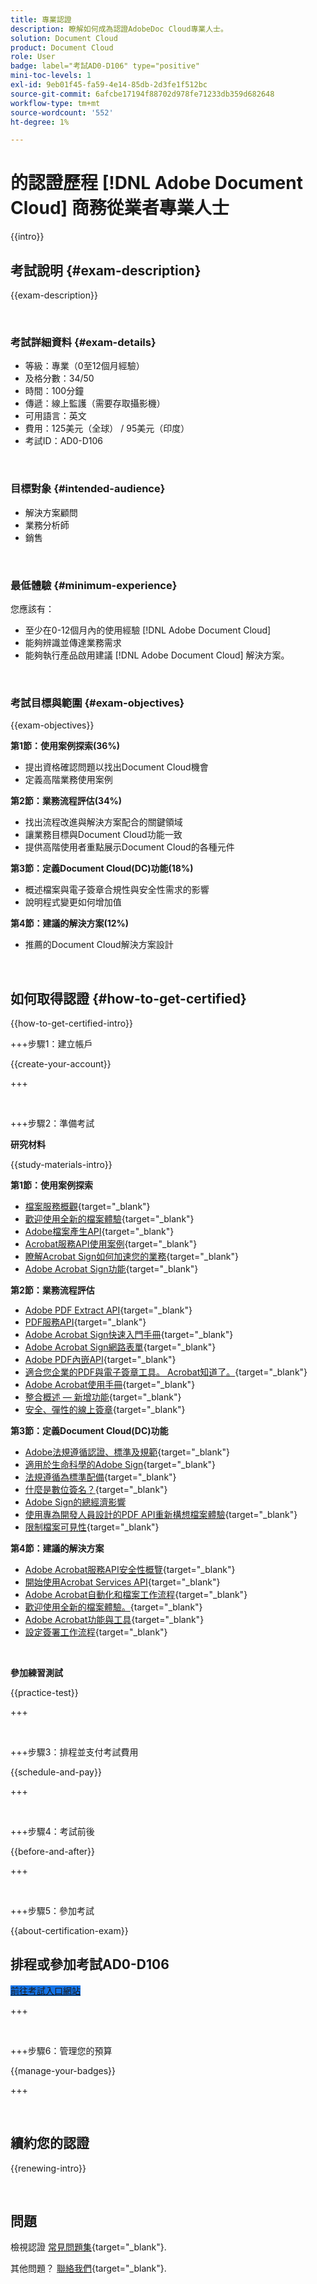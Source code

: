 ```yaml
---
title: 專業認證
description: 瞭解如何成為認證AdobeDoc Cloud專業人士。
solution: Document Cloud
product: Document Cloud
role: User
badge: label="考試AD0-D106" type="positive"
mini-toc-levels: 1
exl-id: 9eb01f45-fa59-4e14-85db-2d3fe1f512bc
source-git-commit: 6afcbe17194f88702d978fe71233db359d682648
workflow-type: tm+mt
source-wordcount: '552'
ht-degree: 1%

---
```


# 的認證歷程 [!DNL Adobe Document Cloud] 商務從業者專業人士

{{intro}}

## 考試說明 {#exam-description}

{{exam-description}}

<br>

### 考試詳細資料 {#exam-details}

* 等級：專業（0至12個月經驗）
* 及格分數：34/50
* 時間：100分鐘
* 傳遞：線上監護（需要存取攝影機）
* 可用語言：英文
* 費用：125美元（全球） / 95美元（印度）
* 考試ID：AD0-D106

<br>

### 目標對象 {#intended-audience}

* 解決方案顧問
* 業務分析師
* 銷售

<br>

### 最低體驗 {#minimum-experience}

您應該有：

* 至少在0-12個月內的使用經驗 [!DNL Adobe Document Cloud]
* 能夠辨識並傳達業務需求
* 能夠執行產品啟用建議 [!DNL Adobe Document Cloud] 解決方案。

<br>

### 考試目標與範圍 {#exam-objectives}

{{exam-objectives}}

**第1節：使用案例探索(36%)**

* 提出資格確認問題以找出Document Cloud機會
* 定義高階業務使用案例

**第2節：業務流程評估(34%)**

* 找出流程改進與解決方案配合的關鍵領域
* 讓業務目標與Document Cloud功能一致
* 提供高階使用者重點展示Document Cloud的各種元件

**第3節：定義Document Cloud(DC)功能(18%)**

* 概述檔案與電子簽章合規性與安全性需求的影響
* 說明程式變更如何增加值

**第4節：建議的解決方案(12%)**

* 推薦的Document Cloud解決方案設計

<br>

## 如何取得認證 {#how-to-get-certified}

{{how-to-get-certified-intro}}

+++步驟1：建立帳戶

{{create-your-account}}

+++

<br>

+++步驟2：準備考試

**研究材料**

{{study-materials-intro}}

**第1節：使用案例探索**

* [檔案服務概觀](https://developer.adobe.com/document-services/docs/overview/){target="_blank"}
* [歡迎使用全新的檔案體驗](https://www.adobe.com/documentcloud.html){target="_blank"}
* [Adobe檔案產生API](https://developer.adobe.com/document-services/apis/doc-generation){target="_blank"}
* [Acrobat服務API使用案例](https://developer.adobe.com/document-services/use-cases/agreements-and-contracts/legal-contracts/){target="_blank"}
* [瞭解Acrobat Sign如何加速您的業務](https://www.adobe.com/sign.html){target="_blank"}
* [Adobe Acrobat Sign功能](https://www.adobe.com/sign/features.html){target="_blank"}

**第2節：業務流程評估**

* [Adobe PDF Extract API](https://developer.adobe.com/document-services/apis/pdf-extract/){target="_blank"}
* [PDF服務API](https://developer.adobe.com/document-services/docs/apis/){target="_blank"}
* [Adobe Acrobat Sign快速入門手冊](https://helpx.adobe.com/sign/using/get-started-guide.html){target="_blank"}
* [Adobe Acrobat Sign網路表單](https://helpx.adobe.com/sign/config/web-forms.html){target="_blank"}
* [Adobe PDF內嵌API](https://developer.adobe.com/document-services/apis/pdf-embed/){target="_blank"}
* [適合您企業的PDF與電子簽章工具。 Acrobat知道了。](https://www.adobe.com/acrobat/business.html){target="_blank"}
* [Adobe Acrobat使用手冊](https://helpx.adobe.com/acrobat/user-guide.html){target="_blank"}
* [整合概述 — 新增功能](https://experienceleague.adobe.com/docs/document-cloud-learn/sign-learning-hub/integrations/integrations-overview.html#what%E2%80%99s-new){target="_blank"}
* [安全、彈性的線上簽章](https://www.adobe.com/sign/online-signature.html){target="_blank"}

**第3節：定義Document Cloud(DC)功能**

* [Adobe法規遵循認證、標準及規範](https://www.adobe.com/trust/compliance/compliance-list.html){target="_blank"}
* [適用於生命科學的Adobe Sign](https://www.adobe.com/content/dam/dx-dc/en/pdfs/adobe-sign-life-sciences-solution-brief-ue.pdf){target="_blank"}
* [法規遵循為標準配備](https://www.adobe.com/documentcloud/resources/compliance.html){target="_blank"}
* [什麼是數位簽名？](https://www.adobe.com/sign/digital-signatures.html){target="_blank"}
* [Adobe Sign的總經濟影響](https://www.adobe.com/content/dam/dx-dc/pdf/total-economic-impact-adobe-sign-ue.pdf)
* [使用專為開發人員設計的PDF API重新構想檔案體驗](https://developer.adobe.com/document-services){target="_blank"}
* [限制檔案可見性](https://helpx.adobe.com/sign/using/limited-document-visibility.html){target="_blank"}

**第4節：建議的解決方案**

* [Adobe Acrobat服務API安全性概覽](https://www.adobe.com/content/dam/cc/en/trust-center/ungated/whitepapers/doc-cloud/adobe-document-services-security-overview.pdf){target="_blank"}
* [開始使用Acrobat Services API](https://documentservices.adobe.com/dc-integration-creation-app-cdn/main.html){target="_blank"}
* [Adobe Acrobat自動化和檔案工作流程](https://helpx.adobe.com/acrobat/kb/automation-and-document-workflows.html){target="_blank"}
* [歡迎使用全新的檔案體驗。](https://www.adobe.com/documentcloud.html){target="_blank"}
* [Adobe Acrobat功能與工具](https://www.adobe.com/acrobat/features.html){target="_blank"}
* [設定簽署工作流程](https://helpx.adobe.com/ca/sign/using/workflow-designer-signature-workflow.html){target="_blank"}

<br>

**參加練習測試**

{{practice-test}}

+++

<br>

+++步驟3：排程並支付考試費用

{{schedule-and-pay}}

+++

<br>

+++步驟4：考試前後

{{before-and-after}}

+++

<br>

+++步驟5：參加考試

{{about-certification-exam}}

## 排程或參加考試AD0-D106

<a href="https://www.certmetrics.com/adobe/candidate/examity_sso.aspx?eid=AD0-D106" target="_blank" class="spectrum-Button spectrum-Button--fill spectrum-Button--accent spectrum-Button--sizeM is-margin-bottom-big-big at-element-click-tracking" style="background-color:#1473E6">

<span class="spectrum-Button-label has-no-wrap">
   前往考試入口網站
</span>
</a>

+++

<br>

+++步驟6：管理您的預算

{{manage-your-badges}}

+++

<br>

## 續約您的認證

{{renewing-intro}}

<br>

## 問題

檢視認證 [常見問題集](https://experienceleague.adobe.com/docs/certification/certification/faq.html){target="_blank"}.

其他問題？ [聯絡我們](mailto:certif@adobe.com){target="_blank"}.